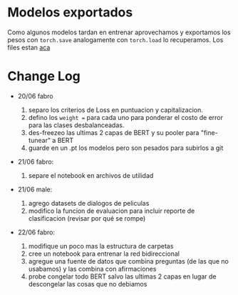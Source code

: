# Modelos exportados
Como algunos modelos tardan en entrenar aprovechamos y exportamos los pesos con `torch.save` analogamente con `torch.load` lo recuperamos. Los files estan [aca](https://drive.google.com/drive/folders/1ilkeHheRd4tbJreB0pnW0c5JWYUi19RO?usp=sharing)

# Change Log

- 20/06 fabro

    1. separo los criterios de Loss en puntuacion y capitalizacion.
    2. defino los `weight =` para cada uno para ponderar el costo de error para las clases desbalanceadas. 
    3. des-freezeo las ultimas 2 capas de BERT y su pooler para "fine-tunear" a BERT
    4. guarde en un .pt los modelos pero son pesados para subirlos a git

- 21/06 fabro:

    1. separe el notebook en archivos de utilidad

- 21/06 male:

    1. agrego datasets de dialogos de peliculas
    2. modifico la funcion de evaluacion para incluir reporte de clasificacion (revisar por qué se rompe)

- 22/06 fabro:

    1. modifique un poco mas la estructura de carpetas
    2. cree un notebook para entrenar la red bidireccional
    3. agregue una fuente de datos que combina preguntas (de las que no usabamos) y las combina con afirmaciones
    4. probe congelar todo BERT salvo las ultimas 2 capas en lugar de descongelar las cosas que no debiamos
